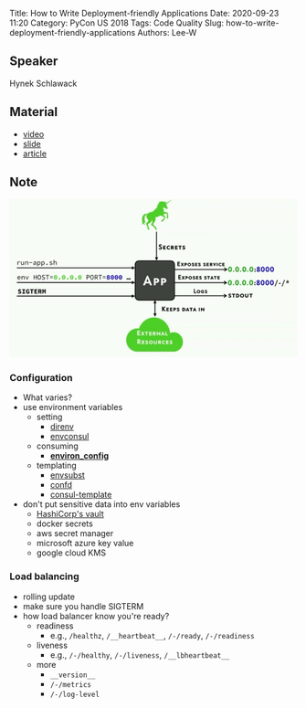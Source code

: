 Title: How to Write Deployment-friendly Applications
Date: 2020-09-23 11:20
Category: PyCon US 2018
Tags: Code Quality
Slug: how-to-write-deployment-friendly-applications
Authors: Lee-W

## Speaker
Hynek Schlawack

## Material
* [video](https://www.youtube.com/watch?v=wuCpCkrfeMs&feature=emb_title)
* [slide](https://speakerdeck.com/hynek/how-to-write-deployment-friendly-applicationshttps://speakerdeck.com/hynek/how-to-write-deployment-friendly-applications)
* [article](https://hynek.me/talks/deploy-friendly/)

## Note

![architecture](/images/post-images/how-to-write-deployment-friendly-applications/architecture.jpg)

### Configuration
* What varies?
* use environment variables
    * setting
        * [direnv](https://direnv.net/)
        * [envconsul](https://github.com/hashicorp/envconsul)
    * consuming
        * **[environ_config](https://github.com/hynek/environ-config)**
    * templating
        * [envsubst](https://www.gnu.org/software/gettext/manual/html_node/envsubst-Invocation.html)
        * [confd](confd)
        * [consul-template](https://github.com/hashicorp/consul-template)
* don't put sensitive data into env variables
    * [HashiCorp's vault](https://www.vaultproject.io/)
    * docker secrets
    * aws secret manager
    * microsoft azure key value
    * google cloud KMS

### Load balancing
* rolling update
* make sure you handle SIGTERM
* how load balancer know you're ready?
    * readiness
        * e.g., `/healthz`, `/__heartbeat__`, `/-/ready`, `/-/readiness`
    * liveness
        * e.g., `/-/healthy`, `/-/liveness`, `/__lbheartbeat__`
    * more
        * `__version__`
        * `/-/metrics`
        * `/-/log-level`
